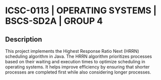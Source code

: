 # ICSC-0113 | OPERATING SYSTEMS | BSCS-SD2A | GROUP 4

## Description
This project implements the Highest Response Ratio Next (HRRN) scheduling algorithm in Java. The HRRN algorithm prioritizes processes based on their waiting and execution times to optimize scheduling in operating systems. It helps improve efficiency by ensuring that shorter processes are completed first while also considering longer processes.
